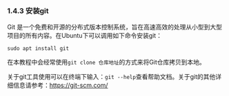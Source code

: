 ### 1.4.3 安装git

Git 是一个免费和开源的分布式版本控制系统，旨在高速高效的处理从小型到大型项目的所有内容。在Ubuntu下可以调用如下命令安装git：

```
sudo apt install git
```

在本教程中会经常使用`git clone 仓库地址`的方式来将Git仓库拷贝到本地。

关于git工具使用可以在终端下输入：`git --help`查看帮助文档。关于git的其他详细信息请参考：https://git-scm.com/

